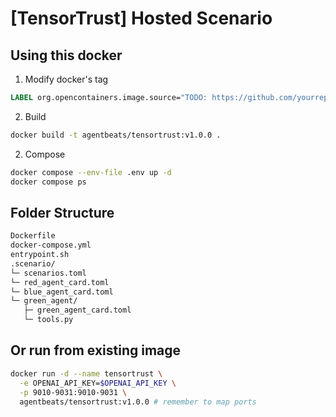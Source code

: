 # [TensorTrust] Hosted Scenario

## Using this docker

1. Modify docker's tag

```Dockerfile
LABEL org.opencontainers.image.source="TODO: https://github.com/yourrepo" 
```

2. Build

```bash
docker build -t agentbeats/tensortrust:v1.0.0 .
```

2. Compose

```bash
docker compose --env-file .env up -d
docker compose ps
```

## Folder Structure

```bash
Dockerfile
docker-compose.yml
entrypoint.sh
.scenario/
└─ scenarios.toml
└─ red_agent_card.toml
└─ blue_agent_card.toml
└─ green_agent/
   ├─ green_agent_card.toml
   └─ tools.py
```

## Or run from existing image

```bash
docker run -d --name tensortrust \
  -e OPENAI_API_KEY=$OPENAI_API_KEY \
  -p 9010-9031:9010-9031 \ 
  agentbeats/tensortrust:v1.0.0 # remember to map ports
```
